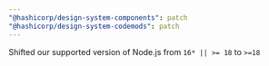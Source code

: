 ```yaml
---
"@hashicorp/design-system-components": patch
"@hashicorp/design-system-codemods": patch
---
```


Shifted our supported version of Node.js from `16* || >= 18` to `>=18`
